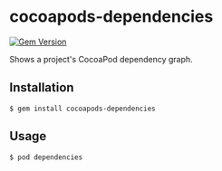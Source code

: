 # cocoapods-dependencies

[![Gem Version](https://badge.fury.io/rb/cocoapods-dependencies.svg)](http://badge.fury.io/rb/cocoapods-dependencies)

Shows a project's CocoaPod dependency graph.

## Installation

    $ gem install cocoapods-dependencies

## Usage

    $ pod dependencies
